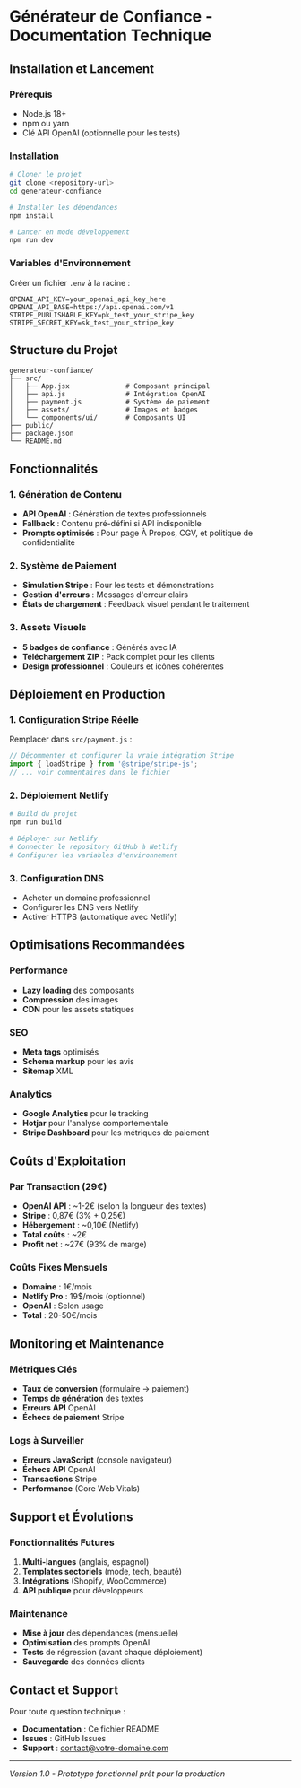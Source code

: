 # Générateur de Confiance - Documentation Technique

## Installation et Lancement

### Prérequis
- Node.js 18+ 
- npm ou yarn
- Clé API OpenAI (optionnelle pour les tests)

### Installation
```bash
# Cloner le projet
git clone <repository-url>
cd generateur-confiance

# Installer les dépendances
npm install

# Lancer en mode développement
npm run dev
```

### Variables d'Environnement
Créer un fichier `.env` à la racine :
```
OPENAI_API_KEY=your_openai_api_key_here
OPENAI_API_BASE=https://api.openai.com/v1
STRIPE_PUBLISHABLE_KEY=pk_test_your_stripe_key
STRIPE_SECRET_KEY=sk_test_your_stripe_key
```

## Structure du Projet

```
generateur-confiance/
├── src/
│   ├── App.jsx              # Composant principal
│   ├── api.js               # Intégration OpenAI
│   ├── payment.js           # Système de paiement
│   ├── assets/              # Images et badges
│   └── components/ui/       # Composants UI
├── public/
├── package.json
└── README.md
```

## Fonctionnalités

### 1. Génération de Contenu
- **API OpenAI** : Génération de textes professionnels
- **Fallback** : Contenu pré-défini si API indisponible
- **Prompts optimisés** : Pour page À Propos, CGV, et politique de confidentialité

### 2. Système de Paiement
- **Simulation Stripe** : Pour les tests et démonstrations
- **Gestion d'erreurs** : Messages d'erreur clairs
- **États de chargement** : Feedback visuel pendant le traitement

### 3. Assets Visuels
- **5 badges de confiance** : Générés avec IA
- **Téléchargement ZIP** : Pack complet pour les clients
- **Design professionnel** : Couleurs et icônes cohérentes

## Déploiement en Production

### 1. Configuration Stripe Réelle
Remplacer dans `src/payment.js` :
```javascript
// Décommenter et configurer la vraie intégration Stripe
import { loadStripe } from '@stripe/stripe-js';
// ... voir commentaires dans le fichier
```

### 2. Déploiement Netlify
```bash
# Build du projet
npm run build

# Déployer sur Netlify
# Connecter le repository GitHub à Netlify
# Configurer les variables d'environnement
```

### 3. Configuration DNS
- Acheter un domaine professionnel
- Configurer les DNS vers Netlify
- Activer HTTPS (automatique avec Netlify)

## Optimisations Recommandées

### Performance
- **Lazy loading** des composants
- **Compression** des images
- **CDN** pour les assets statiques

### SEO
- **Meta tags** optimisés
- **Schema markup** pour les avis
- **Sitemap** XML

### Analytics
- **Google Analytics** pour le tracking
- **Hotjar** pour l'analyse comportementale
- **Stripe Dashboard** pour les métriques de paiement

## Coûts d'Exploitation

### Par Transaction (29€)
- **OpenAI API** : ~1-2€ (selon la longueur des textes)
- **Stripe** : 0,87€ (3% + 0,25€)
- **Hébergement** : ~0,10€ (Netlify)
- **Total coûts** : ~2€
- **Profit net** : ~27€ (93% de marge)

### Coûts Fixes Mensuels
- **Domaine** : 1€/mois
- **Netlify Pro** : 19$/mois (optionnel)
- **OpenAI** : Selon usage
- **Total** : 20-50€/mois

## Monitoring et Maintenance

### Métriques Clés
- **Taux de conversion** (formulaire → paiement)
- **Temps de génération** des textes
- **Erreurs API** OpenAI
- **Échecs de paiement** Stripe

### Logs à Surveiller
- **Erreurs JavaScript** (console navigateur)
- **Échecs API** OpenAI
- **Transactions** Stripe
- **Performance** (Core Web Vitals)

## Support et Évolutions

### Fonctionnalités Futures
1. **Multi-langues** (anglais, espagnol)
2. **Templates sectoriels** (mode, tech, beauté)
3. **Intégrations** (Shopify, WooCommerce)
4. **API publique** pour développeurs

### Maintenance
- **Mise à jour** des dépendances (mensuelle)
- **Optimisation** des prompts OpenAI
- **Tests** de régression (avant chaque déploiement)
- **Sauvegarde** des données clients

## Contact et Support

Pour toute question technique :
- **Documentation** : Ce fichier README
- **Issues** : GitHub Issues
- **Support** : contact@votre-domaine.com

---

*Version 1.0 - Prototype fonctionnel prêt pour la production*

